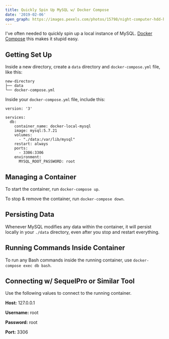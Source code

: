 ```yaml
---
title: Quickly Spin Up MySQL w/ Docker Compose
date: '2019-02-06'
open_graph: https://images.pexels.com/photos/15798/night-computer-hdd-hard-drive.jpg?auto=compress&cs=tinysrgb&dpr=2&h=750&w=1260
---
```


I've often needed to quickly spin up a local instance of MySQL. [Docker Compose](https://docs.docker.com/compose/) this makes it stupid easy. 

## Getting Set Up

Inside a new directory, create a `data` directory and `docker-compose.yml` file, like this: 

```
new-directory
├── data
└── docker-compose.yml
```

Inside your `docker-compose.yml` file, include this:

```
version: '3'

services: 
  db:
    container_name: docker-local-mysql
    image: mysql:5.7.21
    volumes:
      - "./data:/var/lib/mysql"
    restart: always
    ports:
      - 3306:3306
    environment:
      MYSQL_ROOT_PASSWORD: root

```

## Managing a Container

To start the container, run `docker-compose up`.

To stop & remove the container, run `docker-compose down`.

## Persisting Data

Whenever MySQL modifies any data within the container, it will persist locally in your `./data` directory, even after you stop and restart everything. 

## Running Commands Inside Container

To run any Bash commands inside the running container, use `docker-compose exec db bash`.

## Connecting w/ SequelPro or Similar Tool

Use the following values to connect to the running container.

**Host:** 127.0.0.1

**Username:** root

**Password:** root

**Port:** 3306

